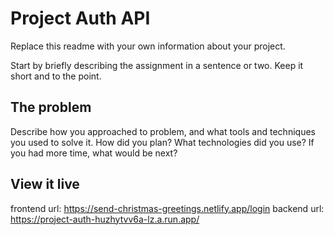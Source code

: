 # Project Auth API

Replace this readme with your own information about your project.

Start by briefly describing the assignment in a sentence or two. Keep it short and to the point.

## The problem

Describe how you approached to problem, and what tools and techniques you used to solve it. How did you plan? What technologies did you use? If you had more time, what would be next?

## View it live

frontend url: https://send-christmas-greetings.netlify.app/login
backend url: https://project-auth-huzhytvv6a-lz.a.run.app/
